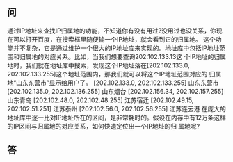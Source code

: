 ## 问
通过IP地址来查找IP归属地的功能，不知道你有没有用过?没用过也没关系，你现在可以打开百度，在搜索框里随便输一个IP地址，就会看到它的归属地。
这个功能并不复杂，它是通过维护一个很大的IP地址库来实现的。地址库中包括IP地址范围和归属地的对应关系。比如，当我们想要查询202.102.133.13这 个IP地址的归属地时，我们就在地址库中搜索，发现这个IP地址落在[202.102.133.0, 202.102.133.255]这个地址范围内，那我们就可以将这个IP地址范围对应的 归属地“山东东营市”显示给用户了。
[202.102.133.0, 202.102.133.255] 山东东营市 [202.102.135.0, 202.102.136.255] 山东烟台 [202.102.156.34, 202.102.157.255] 山东青岛 [202.102.48.0, 202.102.48.255] 江苏宿迁 [202.102.49.15, 202.102.51.251] 江苏泰州 [202.102.56.0, 202.102.56.255] 江苏连云港
在庞大的地址库中逐一比对IP地址所在的区间，是非常耗时的。假设在内存中有12万条这样的IP区间与归属地的对应关系，如何快速定位出一个IP地址的归 属地呢?


## 答
